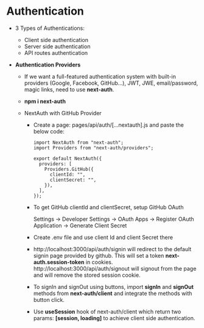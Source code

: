 # Authentication

- 3 Types of Authentications:

  - Client side authentication
  - Server side authentication
  - API routes authentication

- **Authentication Providers**
  
  - If we want a full-featured authentication system with built-in providers (Google, Facebook, GitHub…), JWT, JWE, email/password, magic links, need to use **next-auth**.
  - **npm i next-auth** 
  - NextAuth with GitHub Provider
  
    - Create a page: pages/api/auth/[...nextauth].js and paste the below code:

          import NextAuth from "next-auth";
          import Providers from "next-auth/providers";

          export default NextAuth({
            providers: [
              Providers.GitHub({
                clientId: "",
                clientSecret: "",
              }),
            ],
          });
    - To get GitHub clientId and clientSecret, setup GitHub OAuth

      Settings -> Developer Settings -> OAuth Apps -> Register OAuth Application -> Generate Client Secret
    - Create .env file and use client Id and client Secret there
    - http://localhost:3000/api/auth/signin will redirect to the default signin page provided by github. This will set a token **next-auth.session-token** in cookies. http://localhost:3000/api/auth/signout will signout from the page and will remove the stored session cookie.
    - To signIn and signOut using buttons, import **signIn** and **signOut** methods from **next-auth/client** and integrate the methods with button click.
    - Use **useSession** hook of next-auth/client which return two params: **[session, loading]** to achieve client side authentication.
